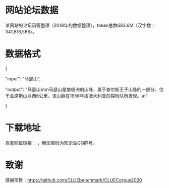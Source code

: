 # 网站论坛数据
某网站的论坛问答整理（2019年的数据整理），token总数683.6M（汉字数：341,816,586）。

# 数据格式
{

"input": "马瑟山", 

"output": "马瑟山\n\n马瑟山是南极洲的山峰，属于查尔斯王子山脉的一部分，位于孟席斯山以西6公里，该山脉在1956年由澳大利亚的探险队所发现。\n"

}

# 下载地址
百度网盘链接： ，解压密码为知识岛QQ群号。

# 致谢
感谢项目：https://github.com/CLUEbenchmark/CLUECorpus2020
